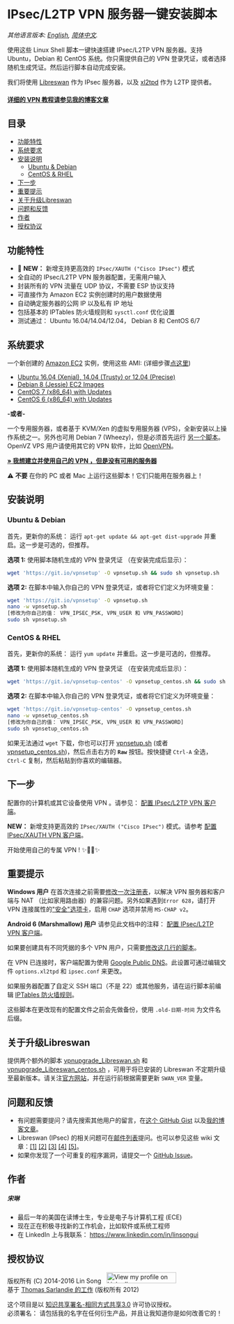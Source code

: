 ﻿# IPsec/L2TP VPN 服务器一键安装脚本

*其他语言版本: [English](README.md), [简体中文](README-zh.md).*

使用这些 Linux Shell 脚本一键快速搭建 IPsec/L2TP VPN 服务器。支持 Ubuntu，Debian 和 CentOS 系统。你只需提供自己的 VPN 登录凭证，或者选择随机生成凭证。然后运行脚本自动完成安装。

我们将使用 <a href="https://libreswan.org/" target="_blank">Libreswan</a> 作为 IPsec 服务器，以及 <a href="https://github.com/xelerance/xl2tpd" target="_blank">xl2tpd</a> 作为 L2TP 提供者。

#### <a href="https://blog.ls20.com/ipsec-l2tp-vpn-auto-setup-for-ubuntu-12-04-on-amazon-ec2/" target="_blank">详细的 VPN 教程请参见我的博客文章</a>

## 目录

- [功能特性](#功能特性)
- [系统要求](#系统要求)
- [安装说明](#安装说明)
  - [Ubuntu & Debian](#ubuntu--debian)
  - [CentOS & RHEL](#centos--rhel)
- [下一步](#下一步)
- [重要提示](#重要提示)
- [关于升级Libreswan](#关于升级libreswan)
- [问题和反馈](#问题和反馈)
- [作者](#作者)
- [授权协议](#授权协议)

## 功能特性

- :tada: **NEW：** 新增支持更高效的 `IPsec/XAUTH ("Cisco IPsec")` 模式
- 全自动的 IPsec/L2TP VPN 服务器配置，无需用户输入
- 封装所有的 VPN 流量在 UDP 协议，不需要 ESP 协议支持
- 可直接作为 Amazon EC2 实例创建时的用户数据使用
- 自动确定服务器的公网 IP 以及私有 IP 地址
- 包括基本的 IPTables 防火墙规则和 `sysctl.conf` 优化设置
- 测试通过： Ubuntu 16.04/14.04/12.04， Debian 8 和 CentOS 6/7

## 系统要求

一个新创建的 <a href="https://aws.amazon.com/ec2/" target="_blank">Amazon EC2</a> 实例，使用这些 AMI: (详细步骤<a href="https://blog.ls20.com/ipsec-l2tp-vpn-auto-setup-for-ubuntu-12-04-on-amazon-ec2/#vpnsetup" target="_blank">点这里</a>)
- <a href="https://cloud-images.ubuntu.com/locator/" target="_blank">Ubuntu 16.04 (Xenial), 14.04 (Trusty) or 12.04 (Precise)</a>
- <a href="https://wiki.debian.org/Cloud/AmazonEC2Image" target="_blank">Debian 8 (Jessie) EC2 Images</a>
- <a href="https://aws.amazon.com/marketplace/pp/B00O7WM7QW" target="_blank">CentOS 7 (x86_64) with Updates</a>
- <a href="https://aws.amazon.com/marketplace/pp/B00NQAYLWO" target="_blank">CentOS 6 (x86_64) with Updates</a>

**-或者-**

一个专用服务器，或者基于 KVM/Xen 的虚拟专用服务器 (VPS)，全新安装以上操作系统之一。另外也可用 Debian 7 (Wheezy)，但是必须首先运行 <a href="extras/vpnsetup-debian-7-workaround.sh" target="_blank">另一个脚本</a>。 OpenVZ VPS 用户请使用其它的 VPN 软件，比如 <a href="https://github.com/Nyr/openvpn-install" target="_blank">OpenVPN</a>。

<a href="https://blog.ls20.com/ipsec-l2tp-vpn-auto-setup-for-ubuntu-12-04-on-amazon-ec2/#gettingavps" target="_blank">**&raquo; 我想建立并使用自己的 VPN ，但是没有可用的服务器**</a>

:warning: **不要** 在你的 PC 或者 Mac 上运行这些脚本！它们只能用在服务器上！

## 安装说明

### Ubuntu & Debian

首先，更新你的系统： 运行 `apt-get update && apt-get dist-upgrade` 并重启。这一步是可选的，但推荐。

**选项 1:** 使用脚本随机生成的 VPN 登录凭证 （在安装完成后显示）：

```bash
wget 'https://git.io/vpnsetup' -O vpnsetup.sh && sudo sh vpnsetup.sh
```

**选项 2:** 在脚本中输入你自己的 VPN 登录凭证，或者将它们定义为环境变量：

```bash
wget 'https://git.io/vpnsetup' -O vpnsetup.sh
nano -w vpnsetup.sh
[修改为你自己的值： VPN_IPSEC_PSK, VPN_USER 和 VPN_PASSWORD]
sudo sh vpnsetup.sh
```

### CentOS & RHEL

首先，更新你的系统： 运行 `yum update` 并重启。这一步是可选的，但推荐。

**选项 1:** 使用脚本随机生成的 VPN 登录凭证 （在安装完成后显示）：

```bash
wget 'https://git.io/vpnsetup-centos' -O vpnsetup_centos.sh && sudo sh vpnsetup_centos.sh
```

**选项 2:** 在脚本中输入你自己的 VPN 登录凭证，或者将它们定义为环境变量：

```bash
wget 'https://git.io/vpnsetup-centos' -O vpnsetup_centos.sh
nano -w vpnsetup_centos.sh
[修改为你自己的值： VPN_IPSEC_PSK, VPN_USER 和 VPN_PASSWORD]
sudo sh vpnsetup_centos.sh
```

如果无法通过 `wget` 下载，你也可以打开 <a href="vpnsetup.sh" target="_blank">vpnsetup.sh</a> (或者 <a href="vpnsetup_centos.sh" target="_blank">vpnsetup_centos.sh</a>)，然后点击右方的 **`Raw`** 按钮。按快捷键 `Ctrl-A` 全选， `Ctrl-C` 复制，然后粘贴到你喜欢的编辑器。

## 下一步

配置你的计算机或其它设备使用 VPN 。请参见： <a href="docs/clients-zh.md" target="_blank">配置 IPsec/L2TP VPN 客户端</a>。

**NEW：** 新增支持更高效的 `IPsec/XAUTH ("Cisco IPsec")` 模式。请参考 <a href="docs/clients-xauth-zh.md" target="_blank">配置 IPsec/XAUTH VPN 客户端</a>。

开始使用自己的专属 VPN ! :sparkles::tada::rocket::sparkles:

## 重要提示

**Windows 用户** 在首次连接之前需要<a href="docs/clients-zh.md#regkey" target="_blank">修改一次注册表</a>，以解决 VPN 服务器和客户端与 NAT （比如家用路由器）的兼容问题。另外如果遇到`Error 628`，请打开 VPN 连接属性的<a href="https://github.com/hwdsl2/setup-ipsec-vpn/issues/7#issuecomment-210084875" target="_blank">"安全"选项卡</a>，启用 `CHAP` 选项并禁用 `MS-CHAP v2`。

**Android 6 (Marshmallow) 用户** 请参见此文档中的注释： <a href="docs/clients-zh.md#android" target="_blank">配置 IPsec/L2TP VPN 客户端</a>。

如果要创建具有不同凭据的多个 VPN 用户，只需要<a href="docs/enable-multiple-users.txt" target="_blank">修改这几行的脚本</a>。

在 VPN 已连接时，客户端配置为使用 <a href="https://developers.google.com/speed/public-dns/" target="_blank">Google Public DNS</a>。此设置可通过编辑文件 `options.xl2tpd` 和 `ipsec.conf` 来更改。

如果服务器配置了自定义 SSH 端口（不是 22）或其他服务，请在运行脚本前编辑 <a href="vpnsetup.sh#L329" target="_blank">IPTables 防火墙规则</a>。

这些脚本在更改现有的配置文件之前会先做备份，使用 `.old-日期-时间` 为文件名后缀。

## 关于升级Libreswan

提供两个额外的脚本 <a href="extras/vpnupgrade_Libreswan.sh" target="_blank">vpnupgrade_Libreswan.sh</a> 和 <a href="extras/vpnupgrade_Libreswan_centos.sh" target="_blank">vpnupgrade_Libreswan_centos.sh</a> ，可用于将已安装的 Libreswan 不定期升级至最新版本。请关注<a href="https://libreswan.org" target="_blank">官方网站</a>，并在运行前根据需要更新 `SWAN_VER` 变量。

## 问题和反馈

- 有问题需要提问？请先搜索其他用户的留言，在<a href="https://gist.github.com/hwdsl2/9030462#comments" target="_blank">这个 GitHub Gist</a> 以及<a href="https://blog.ls20.com/ipsec-l2tp-vpn-auto-setup-for-ubuntu-12-04-on-amazon-ec2/#disqus_thread" target="_blank">我的博客文章</a>。
- Libreswan (IPsec) 的相关问题可在<a href="https://lists.libreswan.org/mailman/listinfo/swan" target="_blank">邮件列表</a>提问。也可以参见这些 wiki 文章：<a href="https://libreswan.org/wiki/Main_Page" target="_blank">[1]</a> <a href="https://wiki.gentoo.org/wiki/IPsec_L2TP_VPN_server" target="_blank">[2]</a> <a href="https://wiki.archlinux.org/index.php/L2TP/IPsec_VPN_client_setup" target="_blank">[3]</a> <a href="https://help.ubuntu.com/community/L2TPServer" target="_blank">[4]</a> <a href="https://wiki.strongswan.org/projects/strongswan/wiki/UserDocumentation" target="_blank">[5]</a>。
- 如果你发现了一个可重复的程序漏洞，请提交一个 <a href="https://github.com/hwdsl2/setup-ipsec-vpn/issues" target="_blank">GitHub Issue</a>。

## 作者

##### 宋琳
- 最后一年的美国在读博士生，专业是电子与计算机工程 (ECE)
- 现在正在积极寻找新的工作机会，比如软件或系统工程师
- 在 LinkedIn 上与我联系： <a href="https://www.linkedin.com/in/linsongui" target="_blank">https://www.linkedin.com/in/linsongui</a>

## 授权协议

版权所有 (C) 2014-2016&nbsp;Lin Song&nbsp;&nbsp;&nbsp;<a href="https://www.linkedin.com/in/linsongui" target="_blank"><img src="https://static.licdn.com/scds/common/u/img/webpromo/btn_viewmy_160x25.png" width="160" height="25" border="0" alt="View my profile on LinkedIn"></a>   
基于 <a href="https://github.com/sarfata/voodooprivacy" target="_blank">Thomas Sarlandie 的工作</a> (版权所有 2012)

这个项目是以 <a href="http://creativecommons.org/licenses/by-sa/3.0/" target="_blank">知识共享署名-相同方式共享3.0</a> 许可协议授权。   
必须署名： 请包括我的名字在任何衍生产品，并且让我知道你是如何改善它的！
